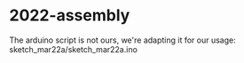 # 2022-assembly

The arduino script is not ours, we're adapting it for our usage: sketch_mar22a/sketch_mar22a.ino